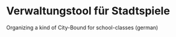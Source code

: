 Verwaltungstool für Stadtspiele
===============================

Organizing a kind of City-Bound for school-classes (german)